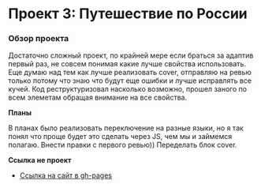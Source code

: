 # Проект 3: Путешествие по России

### Обзор проекта

Достаточно сложный проект, по крайней мере если браться за адаптив первый раз, не совсем понимая какие лучше свойства использовать.
Еще думаю над тем как лучше реализовать cover, отправляю на ревью только потому что знаю что будут еще ошибки и лучше исправлять все кучей.
Код реструктуризовал насколько возможно, прошел заного по всем элеметам обращая внимание на все свойства.


**Планы**

В планах было реализовать переключение на разные языки, но я так понял что проще будет это сделать через JS, чем мы и займемся полагаю.
Внести правки с первого ревью)) Переделать блок cover.

**Ссылка не проект**

* [Ссылка на cайт в gh-pages](https://thanatas42.github.io/russian-travel/)

